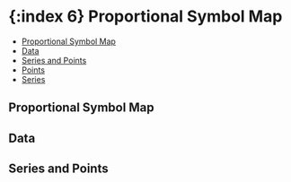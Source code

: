 {:index 6}
Proportional Symbol Map
===========

* [Proportional Symbol Map](#proportional_symbol_map)
* [Data](#data)
* [Series and Points](#series_and_points)
 * [Points](#points)
 * [Series](#series)

## Proportional Symbol Map

## Data

## Series and Points
